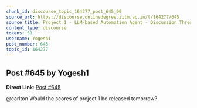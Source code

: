 ```yaml
---
chunk_id: discourse_topic_164277_post_645_00
source_url: https://discourse.onlinedegree.iitm.ac.in/t/164277/645
source_title: Project 1 - LLM-based Automation Agent - Discussion Thread [TDS Jan 2025]
content_type: discourse
tokens: 51
username: Yogesh1
post_number: 645
topic_id: 164277
---
```


## Post #645 by Yogesh1

**Direct Link**: [Post #645](https://discourse.onlinedegree.iitm.ac.in/t/164277/645)

@carlton Would the scores of project 1 be released tomorrow?
